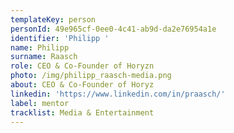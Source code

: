 ```yaml
---
templateKey: person
personId: 49e965cf-0ee0-4c41-ab9d-da2e76954a1e
identifier: 'Philipp '
name: Philipp
surname: Raasch
role: CEO & Co-Founder of Horyzn
photo: /img/philipp_raasch-media.png
about: CEO & Co-Founder of Horyz
linkedin: 'https://www.linkedin.com/in/praasch/'
label: mentor
tracklist: Media & Entertainment
---
```

